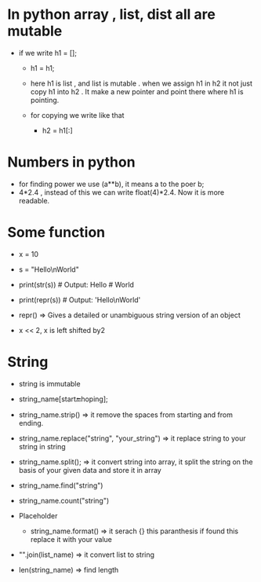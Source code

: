 # In python array , list, dist all are mutable

- if we write h1 = []; 
  - h1 = h1;
  - here h1 is list , and list is mutable . when we assign h1 in h2 it not just copy h1 into h2 . It make a new pointer and point there where h1 is pointing.

  - for copying we write like that
    - h2 = h1[:]

# Numbers in python

- for finding power we use (a**b), it means a to the poer b;
- 4*2.4 , instead of this we can write float(4)*2.4. Now it is more readable.
 

#   Some function 
- x = 10
 - s = "Hello\nWorld"

- print(str(s))   # Output: Hello
                #         World

- print(repr(s))  # Output: 'Hello\nWorld'

- repr() => Gives a detailed or unambiguous string version of an object

- x << 2, x is left shifted by2 

#  String

-  string is immutable

- string_name[start:end:hoping];
- string_name.strip() => it remove the spaces from   starting and from ending.
- string_name.replace("string", "your_string") => it replace string to your string in string

- string_name.split(); => it convert string into array, it split the string on the basis of your given data and store it in array
- string_name.find("string") 
- string_name.count("string")
- Placeholder 
  - string_name.format() => it serach {} this paranthesis if found this replace it with your value


- "".join(list_name) => it convert list to string
- len(string_name) => find length
